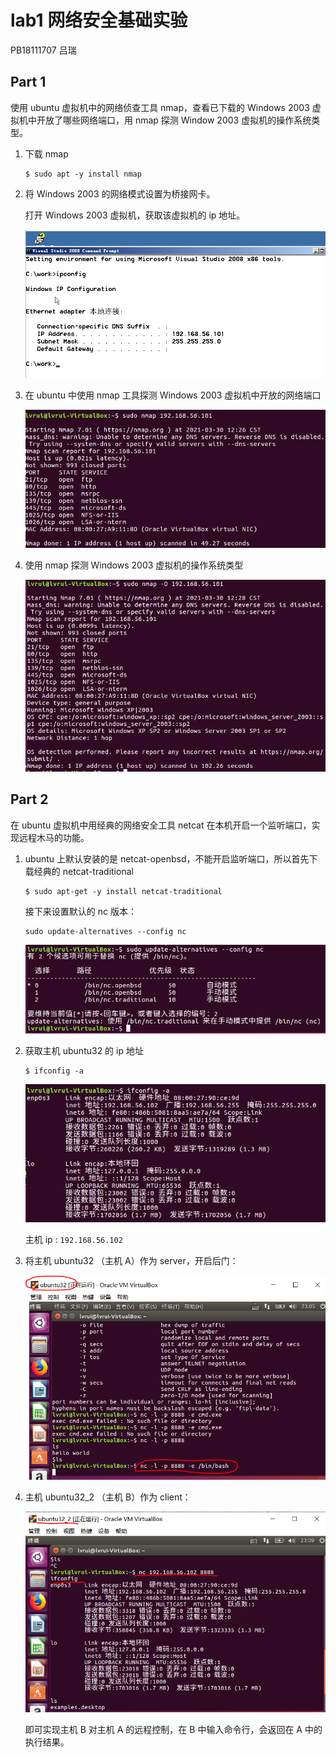 # lab1 网络安全基础实验

PB18111707 吕瑞

## Part 1

使用 ubuntu 虚拟机中的网络侦查工具 nmap，查看已下载的 Windows 2003 虚拟机中开放了哪些网络端口，用 nmap 探测 Window 2003 虚拟机的操作系统类型。

1. 下载 nmap

    ```
    $ sudo apt -y install nmap
    ```

    

2. 将 Windows 2003 的网络模式设置为桥接网卡。

    打开 Windows 2003 虚拟机，获取该虚拟机的 ip 地址。

    ![get ip](img/1.PNG)

    

3. 在 ubuntu 中使用 nmap 工具探测 Windows 2003 虚拟机中开放的网络端口

    ![use nmap sniff windows](img/2.PNG)

    

4. 使用 nmap 探测 Windows 2003 虚拟机的操作系统类型

    ![os](img/3.PNG)



## Part 2

在 ubuntu 虚拟机中用经典的网络安全工具 netcat 在本机开启一个监听端口，实现远程木马的功能。

1. ubuntu 上默认安装的是 netcat-openbsd，不能开启监听端口，所以首先下载经典的 netcat-traditional 

    ```
    $ sudo apt-get -y install netcat-traditional
    ```

    接下来设置默认的 nc 版本：

    ```
    sudo update-alternatives --config nc
    ```

    ![set-nc-version](img/4.PNG)

    

2. 获取主机 ubuntu32 的 ip 地址

    ```
    $ ifconfig -a
    ```

    ![getip](img/getip.PNG)

    主机 ip : `192.168.56.102`

3. 将主机 ubuntu32 （主机 A）作为 server，开启后门：

    ![server](img/server.PNG)

    

4. 主机 ubuntu32_2 （主机 B）作为 client：

    ![client](img/client.PNG)

    即可实现主机 B 对主机 A 的远程控制，在 B 中输入命令行，会返回在 A 中的执行结果。

